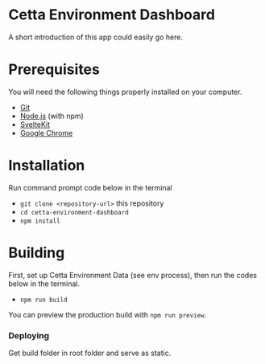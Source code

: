 # Cetta Environment Dashboard

A short introduction of this app could easily go here.

# Prerequisites

You will need the following things properly installed on your computer.

* [Git](https://git-scm.com/)
* [Node.js](https://nodejs.org/) (with npm)
* [SvelteKit](https://kit.svelte.dev/)
* [Google Chrome](https://google.com/chrome/)

# Installation

Run command prompt code below in the terminal

* `git clone <repository-url>` this repository
* `cd cetta-environment-dashboard`
* `npm install`

# Building

First, set up Cetta Environment Data (see env process), then run the codes below in the terminal.

* `npm run build`

You can preview the production build with `npm run preview`.

### Deploying

Get build folder in root folder and serve as static.
